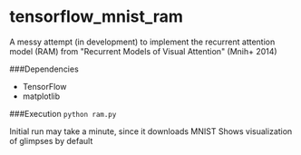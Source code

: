 # tensorflow_mnist_ram
A messy attempt (in development) to implement the recurrent attention model (RAM) from "Recurrent Models of Visual Attention" (Mnih+ 2014)

###Dependencies
* TensorFlow
* matplotlib

###Execution
`python ram.py`

Initial run may take a minute, since it downloads MNIST
Shows visualization of glimpses by default
